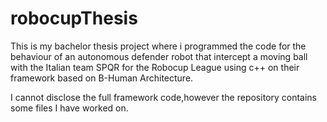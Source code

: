 # robocupThesis

This is my bachelor thesis project where i programmed the code for the behaviour of an autonomous defender robot that intercept a moving ball with the Italian team SPQR for the Robocup League
using c++ on their framework based on B-Human Architecture.

I cannot disclose the full framework code,however the repository contains some files I have worked on.
